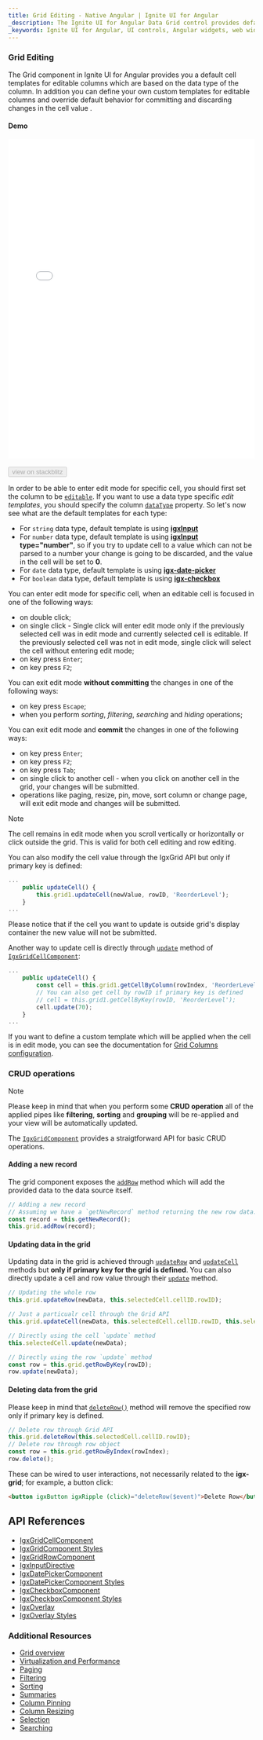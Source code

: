 ```yaml
---
title: Grid Editing - Native Angular | Ignite UI for Angular
_description: The Ignite UI for Angular Data Grid control provides default cell templates for editable columns which are based on the data type of the column.
_keywords: Ignite UI for Angular, UI controls, Angular widgets, web widgets, UI widgets, Angular, Native Angular Components Suite, Native Angular Controls, Native Angular Components Library, Native Angular Component, Angular Grid, Angular Data Grid component, Angular Data Grid control, Angular Grid component, Angular Grid control, Angular High Performance Grid, Cell Editing
---
```


### Grid Editing

The Grid component in Ignite UI for Angular provides you a default cell templates for editable columns which are based on the data type of the column. In addition you can define your own custom templates for editable columns and override default behavior for committing and discarding changes in the cell value .

#### Demo

<div class="sample-container loading" style="height:650px">
    <iframe id="grid-editing-sample-iframe" src='{environment:demosBaseUrl}/grid/grid-editing' width="100%" height="100%" seamless frameBorder="0" onload="onSampleIframeContentLoaded(this);"></iframe>
</div>
<br/>
<div>
<button data-localize="stackblitz" disabled class="stackblitz-btn" data-iframe-id="grid-editing-sample-iframe" data-demos-base-url="{environment:demosBaseUrl}">view on stackblitz</button>
</div>
<div class="divider--half"></div>

In order to be able to enter edit mode for specific cell, you should first set the column to be [`editable`]({environment:angularApiUrl}/classes/igxcolumncomponent.html#editable). If you want to use a data type specific *edit templates*, you should specify the column [`dataType`]({environment:angularApiUrl}/classes/igxcolumncomponent.html#datatype) property. So let's now see what are the default templates for each type:

 - For `string` data type, default template is using [**igxInput**]({environment:angularApiUrl}/classes/igxinputdirective.html)
 - For `number` data type, default template is using **[igxInput]({environment:angularApiUrl}/classes/igxinputdirective.html) type="number"**, so if you try to update cell to a value which can not be parsed to a number your change is going to be discarded, and the value in the cell will be set to **0**.
 - For `date` data type, default template is using [**igx-date-picker**]({environment:angularApiUrl}/classes/igxdatepickercomponent.html)
 - For `boolean` data type, default template is using [**igx-checkbox**]({environment:angularApiUrl}/classes/igxcheckboxcomponent.html)

You can enter edit mode for specific cell, when an editable cell is focused in one of the following ways:
 - on double click;
 - on single click - Single click will enter edit mode only if the previously selected cell was in edit mode and currently selected cell is editable. If the previously selected cell was not in edit mode, single click will select the cell without entering edit mode;
 - on key press `Enter`;
 - on key press `F2`;

You can exit edit mode **without committing** the changes in one of the following ways:
 - on key press `Escape`;
 - when you perform *sorting*, *filtering*, *searching* and *hiding* operations;

You can exit edit mode and **commit** the changes in one of the following ways:
 - on key press `Enter`;
 - on key press `F2`;
 - on key press `Tab`;
 - on single click to another cell - when you click on another cell in the grid, your changes will be submitted.
 - operations like paging, resize, pin, move, sort column or change page, will exit edit mode and changes will be submitted.

> [!NOTE]
> The cell remains in edit mode when you scroll vertically or horizontally or click outside the grid. This is valid for both cell editing and row editing.

You can also modify the cell value through the IgxGrid API but only if primary key is defined:

```typescript
...
    public updateCell() {
        this.grid1.updateCell(newValue, rowID, 'ReorderLevel');
    }
...
```
Please notice that if the cell you want to update is outside grid's display container the new value will not be submitted.

Another way to update cell is directly through [`update`]({environment:angularApiUrl}/classes/igxgridcellcomponent.html#update) method of [`IgxGridCellComponent`]({environment:angularApiUrl}/classes/igxgridcellcomponent.html):

```typescript
...
    public updateCell() {
        const cell = this.grid1.getCellByColumn(rowIndex, 'ReorderLevel');
        // You can also get cell by rowID if primary key is defined
        // cell = this.grid1.getCellByKey(rowID, 'ReorderLevel');
        cell.update(70);
    }
...
```
If you want to define a custom template which will be applied when the cell is in edit mode, you can see the documentation for [Grid Columns configuration](grid.md#columns-configuration).

### CRUD operations

> [!NOTE]
> Please keep in mind that when you perform some **CRUD operation** all of the applied pipes like **filtering**, **sorting** and **grouping** will be re-applied and your view will be automatically updated.

The [`IgxGridComponent`]({environment:angularApiUrl}/classes/igxgridcomponent.html) provides a straigtforward API for basic CRUD operations.

#### Adding a new record

The grid component exposes the [`addRow`]({environment:angularApiUrl}/classes/igxgridcomponent.html#addrow) method which will add the provided data to the data source itself.

```typescript
// Adding a new record
// Assuming we have a `getNewRecord` method returning the new row data.
const record = this.getNewRecord();
this.grid.addRow(record);
```

#### Updating data in the grid

Updating data in the grid is achieved through [`updateRow`]({environment:angularApiUrl}/classes/igxgridcomponent.html#updaterow) and [`updateCell`]({environment:angularApiUrl}/classes/igxgridcomponent.html#updatecell) methods but **only if primary key for the grid is defined**. You can also directly update a cell and row value through their [`update`]({environment:angularApiUrl}/classes/igxgridcellcomponent.html#update) method.

```typescript
// Updating the whole row
this.grid.updateRow(newData, this.selectedCell.cellID.rowID);

// Just a particualr cell through the Grid API
this.grid.updateCell(newData, this.selectedCell.cellID.rowID, this.selectedCell.column.field);

// Directly using the cell `update` method
this.selectedCell.update(newData);

// Directly using the row `update` method
const row = this.grid.getRowByKey(rowID);
row.update(newData);
```

#### Deleting data from the grid

Please keep in mind that [`deleteRow()`]({environment:angularApiUrl}/classes/igxgridcomponent.html#deleterow) method will remove the specified row only if primary key is defined.

```typescript
// Delete row through Grid API
this.grid.deleteRow(this.selectedCell.cellID.rowID);
// Delete row through row object
const row = this.grid.getRowByIndex(rowIndex);
row.delete();
```
These can be wired to user interactions, not necessarily related to the **igx-grid**; for example, a button click:
```html
<button igxButton igxRipple (click)="deleteRow($event)">Delete Row</button>
```

<div class="divider--half"></div>

## API References

* [IgxGridCellComponent]({environment:angularApiUrl}/classes/igxgridcellcomponent.html)
* [IgxGridComponent Styles]({environment:sassApiUrl}/index.html#function-igx-grid-theme)
* [IgxGridRowComponent]({environment:angularApiUrl}/classes/igxgridrowcomponent.html)
* [IgxInputDirective]({environment:angularApiUrl}/classes/igxinputdirective.html)
* [IgxDatePickerComponent]({environment:angularApiUrl}/classes/igxdatepickercomponent.html)
* [IgxDatePickerComponent Styles]({environment:sassApiUrl}/index.html#function-igx-date-picker-theme)
* [IgxCheckboxComponent]({environment:angularApiUrl}/classes/igxcheckboxcomponent.html)
* [IgxCheckboxComponent Styles]({environment:sassApiUrl}/index.html#function-igx-checkbox-theme) 
* [IgxOverlay]({environment:angularApiUrl}/interfaces/overlaysettings.html)
* [IgxOverlay Styles]({environment:sassApiUrl}/index.html#function-igx-overlay-theme)


### Additional Resources
<div class="divider--half"></div>

* [Grid overview](grid.md)
* [Virtualization and Performance](virtualization.md)
* [Paging](paging.md)
* [Filtering](filtering.md)
* [Sorting](sorting.md)
* [Summaries](summaries.md)
* [Column Pinning](column_pinning.md)
* [Column Resizing](column_resizing.md)
* [Selection](selection.md)
* [Searching](search.md)